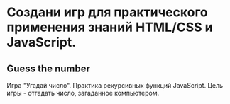 # Создани игр для практического применения знаний HTML/CSS и JavaScript.

## Guess the number

Игра "Угадай число". Практика рекурсивных функций JavaScript. Цель игры - отгадать число, загаданное компьютером.